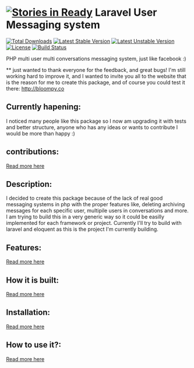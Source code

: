 [![Stories in Ready](https://badge.waffle.io/tzookb/tbmsg.png?label=ready&title=Ready)](https://waffle.io/tzookb/tbmsg)
Laravel User Messaging system
===============================

[![Total Downloads](https://poser.pugx.org/tzookb/tbmsg/downloads.svg)](https://packagist.org/packages/tzookb/tbmsg)
[![Latest Stable Version](https://poser.pugx.org/tzookb/tbmsg/v/stable.svg)](https://packagist.org/packages/tzookb/tbmsg)
[![Latest Unstable Version](https://poser.pugx.org/tzookb/tbmsg/v/unstable.svg)](https://packagist.org/packages/tzookb/tbmsg)
[![License](https://poser.pugx.org/tzookb/tbmsg/license.svg)](https://packagist.org/packages/tzookb/tbmsg)
[![Build Status](https://travis-ci.org/tzookb/tbmsg.svg?branch=master)](https://travis-ci.org/tzookb/tbmsg)


PHP multi user multi conversations messaging system, just like facebook :)

** just wanted to thank everyone for the feedback, and great bugs!
I'm still working hard to improve it, and I wanted to invite you all to the website that is the reason for me to create this package, and of course you could test it there:  http://bloompy.co

Currently hapening:
----------------
I noticed many people like this package so I now am upgrading it with tests and better structure, anyone who has any ideas or wants to contribute I would be more than happy :)

contributions:
----------------
[Read more here](docs/contribute.md)

Description:
----------------

I decided to create this package because of the lack of real good messaging systems in php with the proper features like, deleting archiving messages for each specific user, multipile users in conversations and more.
I am trying to build this in a very generic way so it could be easilly implemented for each framework or project. Currently I'll try to build with laravel and eloquent as this is the project I'm currently building.

Features:
---------
[Read more here](docs/features.md)

How it is built:
----------------

[Read more here](docs/how_it_is_built.md)


Installation:
----------------

[Read more here](docs/install.md)

How to use it?:
----------------

[Read more here](docs/how_to.md)
